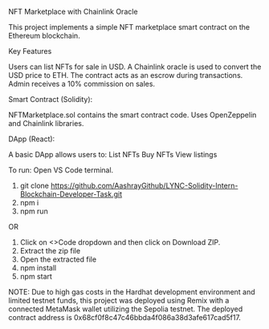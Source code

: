 NFT Marketplace with Chainlink Oracle

This project implements a simple NFT marketplace smart contract on the Ethereum blockchain.

Key Features

  Users can list NFTs for sale in USD.
  A Chainlink oracle is used to convert the USD price to ETH.
  The contract acts as an escrow during transactions.
  Admin receives a 10% commission on sales.


Smart Contract (Solidity):

  NFTMarketplace.sol contains the smart contract code.
  Uses OpenZeppelin and Chainlink libraries.


DApp (React):

 A basic DApp allows users to:
  List NFTs
  Buy NFTs
  View listings

To run:
  Open VS Code terminal.
  1) git clone https://github.com/AashrayGithub/LYNC-Solidity-Intern-Blockchain-Developer-Task.git
  2) npm i
  3) npm run

OR
  1) Click on <>Code dropdown and then click on Download ZIP.
  2) Extract the zip file
  3) Open the extracted file
  4) npm install
  5) npm start


NOTE: Due to high gas costs in the Hardhat development environment and limited testnet funds, this project was deployed using Remix with a connected MetaMask wallet utilizing the Sepolia testnet. The deployed contract address is 0x68cf0f8c47c46bbda4f086a38d3afe617cad5f17. 

